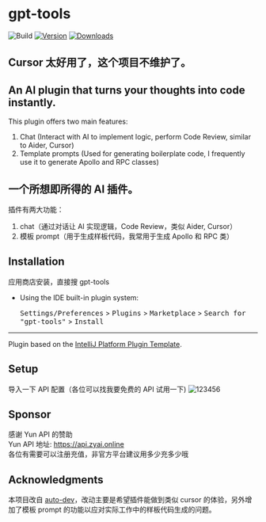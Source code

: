 # gpt-tools

![Build](https://github.com/zjh7890/gpt-tools/workflows/Build/badge.svg)
[![Version](https://img.shields.io/jetbrains/plugin/v/24670.svg)](https://plugins.jetbrains.com/plugin/24670)
[![Downloads](https://img.shields.io/jetbrains/plugin/d/24670.svg)](https://plugins.jetbrains.com/plugin/24670)

## Cursor 太好用了，这个项目不维护了。

<!-- Plugin description -->
## An AI plugin that turns your thoughts into code instantly.
This plugin offers two main features:
1. Chat (Interact with AI to implement logic, perform Code Review, similar to Aider, Cursor)
2. Template prompts (Used for generating boilerplate code, I frequently use it to generate Apollo and RPC classes)

## 一个所想即所得的 AI 插件。
插件有两大功能：
1. chat（通过对话让 AI 实现逻辑，Code Review，类似 Aider, Cursor）
2. 模板 prompt（用于生成样板代码，我常用于生成 Apollo 和 RPC 类）

<!-- Plugin description end -->

## Installation

应用商店安装，直接搜 gpt-tools

- Using the IDE built-in plugin system:
  
  <kbd>Settings/Preferences</kbd> > <kbd>Plugins</kbd> > <kbd>Marketplace</kbd> > <kbd>Search for "gpt-tools"</kbd> >
  <kbd>Install</kbd>

---
Plugin based on the [IntelliJ Platform Plugin Template][template].

[template]: https://github.com/JetBrains/intellij-platform-plugin-template
[docs:plugin-description]: https://plugins.jetbrains.com/docs/intellij/plugin-user-experience.html#plugin-description-and-presentation

## Setup
导入一下 API 配置（各位可以找我要免费的 API 试用一下)
![123456](https://github.com/user-attachments/assets/f8dd6e89-2508-4e41-b04e-aabfcb8960c0)

## Sponsor
感谢 Yun API 的赞助 <br/>
Yun API 地址: https://api.zyai.online <br/>
各位有需要可以注册充值，非官方平台建议用多少充多少哦

## Acknowledgments
本项目改自 [auto-dev](https://github.com/unit-mesh/auto-dev)，改动主要是希望插件能做到类似 cursor 的体验，另外增加了模板 prompt 的功能以应对实际工作中的样板代码生成的问题。
